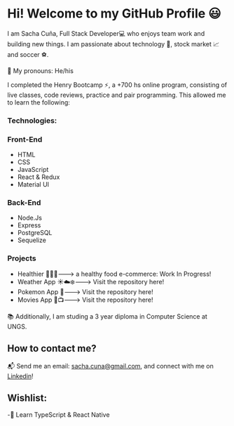 # Hi! Welcome to my GitHub Profile 😃 

I am Sacha Cuña, Full Stack Developer💻 who enjoys team work and building new things.
I am passionate about technology 📡, stock market 📈 and soccer ⚽.

📛 My pronouns: He/his

I completed the Henry Bootcamp ⚡, a +700 hs online program, consisting of live classes, code reviews, practice and pair programming. This allowed me to learn the following:

### Technologies: 

### Front-End
- HTML
- CSS
- JavaScript 
- React & Redux
- Material UI

### Back-End
- Node.Js
- Express
- PostgreSQL
- Sequelize

### Projects 
- Healthier 🍅🌽🍉---> a healthy food e-commerce: Work In Progress!
- Weather App ☀️☁️❄️---> Visit the repository here!
- Pokemon App 🌌---> Visit the repository here!
- Movies App 🎥📺---> Visit the repository here!

📚 Additionally, I am studing a 3 year diploma in Computer Science at UNGS.


## How to contact me? 

📬 Send me an email: sacha.cuna@gmail.com,
and connect with me on [Linkedin](https://www.linkedin.com/in/sacha-cuna/)!

## Wishlist: 
-🌱 Learn TypeScript & React Native
